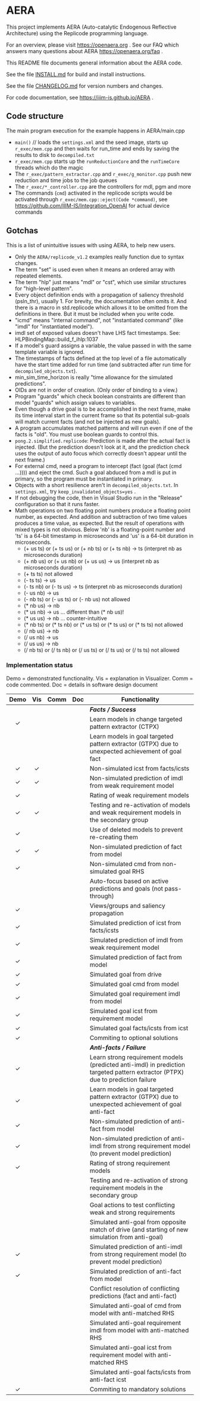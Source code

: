 # AERA

This project implements AERA (Auto-catalytic Endogenous Reflective Architecture) using the Replicode
programming language.

For an overview, please visit https://openaera.org . See our FAQ which answers many questions about AERA https://openaera.org/faq .

This README file documents general information about the AERA code.

See the file [INSTALL.md](https://github.com/IIIM-IS/AERA/blob/master/INSTALL.md) for build and install instructions.

See the file [CHANGELOG.md](https://github.com/IIIM-IS/AERA/blob/master/CHANGELOG.md) for version numbers and changes.

For code documentation, see https://iiim-is.github.io/AERA .

## Code structure
The main program execution for the example happens in AERA/main.cpp
- `main()` // loads the `settings.xml` and the seed image, starts up `r_exec/mem.cpp` and then waits for run_time and ends by saving the results to disk to `decompiled.txt`
- `r_exec/mem.cpp` starts up the `runReductionCore` and the `runTimeCore` threads which do the magic
- The `r_exec/pattern_extractor.cpp` and `r_exec/g_monitor.cpp` push new reduction and time jobs to the job queues
- The `r_exec/*_controller.cpp` are the controllers for mdl, pgm and more
- The commands (`cmd`) activated in the replicode scripts would be activated through `r_exec/mem.cpp::eject(Code *command)`, see https://github.com/IIIM-IS/Integration_OpenAI for actual device commands

## Gotchas
This is a list of unintuitive issues with using AERA, to help new users.

* Only the `AERA/replicode_v1.2` examples really function due to syntax changes.
* The term "set" is used even when it means an ordered array with repeated elements.
* The term "hlp" just means "mdl" or "cst", which use similar structures for "high-level pattern".
* Every object definition ends with a propagation of saliency threshold (psln_thr), usually 1.
  For brevity, the documentation often omits it. And there is a macro in std.replicode which allows it to be
  omitted from the definitions in there. But it must be included when you write code.
* "icmd" means "internal command", not "instantiated command" (like "imdl" for "instantiated model").
* imdl set of exposed values doesn't have LHS fact timestamps. See: HLPBindingMap::build_f_ihlp:1037
* If a model's guard assigns a variable, the value passed in with the same template variable is ignored.
* The timestamps of facts defined at the top level of a file automatically have the start time added for run time 
  (and subtracted after run time for `decompiled_objects.txt`).
* min_sim_time_horizon is really "time allowance for the simulated predictions".
* OIDs are not in order of creation. (Only order of binding to a view.)
* Program "guards" which check boolean constraints are different than model "guards" which assign values to variables.
* Even though a drive goal is to be accomplished in the next frame, make its time interval start in the current frame
  so that its potential sub-goals will match current facts (and not be injected as new goals).
* A program accumulates matched patterns and will run even if one of the facts is "old". You must use boolean guards to control this.
* `pong.2.simplified.replicode`: Prediction is made after the actual fact is injected. (But the prediction doesn't look at it,
  and the prediction check uses the output of auto focus which correctly doesn't appear until the next frame.)
* For external cmd, need a program to intercept (fact (goal (fact (cmd ...)))) and eject the cmd.
  Such a goal abduced from a mdl is put in primary, so the program must be instantiated in primary.
* Objects with a short resilience aren't in `decompiled_objects.txt`. In `settings.xml`, try `keep_invalidated_objects=yes` .
* If not debugging the code, then in Visual Studio run in the "Release" configuration so that it runs faster.
* Math operations on two floating point numbers produce a floating point number, as expected. And addition
  and subtraction of two time values produces a time value, as expected. But the result of operations with
  mixed types is not obvious. Below 'nb' is a floating-point number and 'ts' is a 64-bit timestamp in microseconds
  and 'us' is a 64-bit duration in microseconds.
  - (+ us ts) or (+ ts us) or (+ nb ts) or (+ ts nb) -> ts (interpret nb as microseconds duration)
  - (+ nb us) or (+ us nb) or (+ us us) -> us (interpret nb as microseconds duration)
  - (+ ts ts) not allowed
  - (- ts ts) -> us
  - (- ts nb) or (- ts us) -> ts (interpret nb as microseconds duration)
  - (- us nb) -> us
  - (- nb ts) or (- us ts) or (- nb us) not allowed
  - (* nb us) -> nb
  - (* us nb) -> us ... different than (* nb us)!
  - (* us us) -> nb ... counter-intuitive
  - (* nb ts) or (* ts nb) or (* us ts) or (* ts us) or (* ts ts) not allowed
  - (/ nb us) -> nb
  - (/ us nb) -> us
  - (/ us us) -> nb
  - (/ nb ts) or (/ ts nb) or (/ us ts) or (/ ts us) or (/ ts ts) not allowed

### Implementation status
Demo = demonstrated functionality. Vis = explanation in Visualizer. Comm = code commented. Doc = details in software design document

| Demo | Vis | Comm | Doc | Functionality
|:----:|:---:|:----:|:---:| -------------
|      |     |      |     | **_Facts / Success_**
| ✓    |     |      |     | Learn models in change targeted pattern extractor (CTPX)
|      |     |      |     | Learn models in goal targeted pattern extractor (GTPX) due to unexpected achievement of goal fact
| ✓    | ✓   |      |     | Non-simulated icst from facts/icsts
| ✓    | ✓   |      |     | Non-simulated prediction of imdl from weak requirement model
| ✓    |     |      |     | Rating of weak requirement models
| ✓    | ✓   |      |     | Testing and re-activation of models and weak requirement models in the secondary group
| ✓    |     |      |     | Use of deleted models to prevent re-creating them
| ✓    | ✓   |      |     | Non-simulated prediction of fact from model
| ✓    |     |      |     | Non-simulated cmd from non-simulated goal RHS
|      |     |      |     | Auto-focus based on active predictions and goals (not pass-through)
| ✓    |     |      |     | Views/groups and saliency propagation
| ✓    |     |      |     | Simulated prediction of icst from facts/icsts
| ✓    |     |      |     | Simulated prediction of imdl from weak requirement model
| ✓    |     |      |     | Simulated prediction of fact from model
| ✓    |     |      |     | Simulated goal from drive
| ✓    |     |      |     | Simulated goal cmd from model
| ✓    |     |      |     | Simulated goal requirement imdl from model
| ✓    |     |      |     | Simulated goal icst from requirement model
| ✓    |     |      |     | Simulated goal facts/icsts from icst
| ✓    |     |      |     | Commiting to optional solutions
|      |     |      |     | **_Anti-facts / Failure_**
| ✓    |     |      |     | Learn strong requirement models (predicted anti-imdl) in prediction targeted pattern extractor (PTPX) due to prediction failure
| ✓    |     |      |     | Learn models in goal targeted pattern extractor (GTPX) due to unexpected achievement of goal anti-fact
| ✓    |     |      |     | Non-simulated prediction of anti-fact from model
| ✓    |     |      |     | Non-simulated prediction of anti-imdl from strong requirement model (to prevent model prediction)
| ✓    |     |      |     | Rating of strong requirement models
|      |     |      |     | Testing and re-activation of strong requirement models in the secondary group
|      |     |      |     | Goal actions to test conflicting weak and strong requirements
|      |     |      |     | Simulated anti-goal from opposite match of drive (and starting of new simulation from anti-goal)
| ✓    |     |      |     | Simulated prediction of anti-imdl from strong requirement model (to prevent model prediction)
| ✓    |     |      |     | Simulated prediction of anti-fact from model
|      |     |      |     | Conflict resolution of conflicting predictions (fact and anti-fact)
|      |     |      |     | Simulated anti-goal of cmd from model with anti-matched RHS
|      |     |      |     | Simulated anti-goal requirement imdl from model with anti-matched RHS
|      |     |      |     | Simulated anti-goal icst from requirement model with anti-matched RHS
|      |     |      |     | Simulated anti-goal facts/icsts from anti-fact icst
| ✓    |     |      |     | Commiting to mandatory solutions
